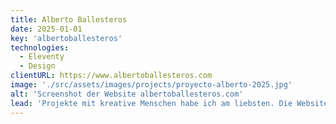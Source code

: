 ```yaml
---
title: Alberto Ballesteros
date: 2025-01-01
key: 'albertoballesteros'
technologies:
  - Eleventy
  - Design
clientURL: https://www.albertoballesteros.com
image: './src/assets/images/projects/proyecto-alberto-2025.jpg'
alt: 'Screenshot der Website albertoballesteros.com'
lead: 'Projekte mit kreative Menschen habe ich am liebsten. Die Website, natürlich mit Eleventy erstellt, verwendet die großartige Schriftart Wilco von simplebits. Für das Layout und das Farbschema habe ich mich von der Programmreihe des Manchester Literature Festivals 2018 inspirieren lassen. Ein kleines Easteregg ist die Oktave, die auf Desktopgröße erklingt, über das Menü hovert.'
---
```

